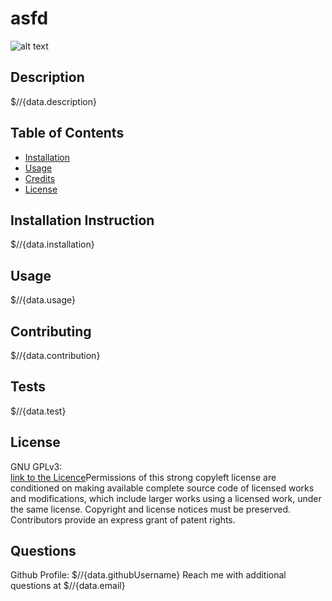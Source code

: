 # asfd

  ![alt text](https://img.shields.io/static/v1?label=licence&message=GNU%20GPLv3&color=GREEN)

  ## Description
  $//{data.description}


  ## Table of Contents
  * [Installation](#installation)
  * [Usage](#usage)
  * [Credits](#credits)
  * [License](#license)


  ## Installation Instruction
  $//{data.installation}


  ## Usage
  $//{data.usage}

  
  ## Contributing
  $//{data.contribution}


  ## Tests
  $//{data.test}


  ## License
  GNU GPLv3: <br />[link to the Licence](../src/GNU%20GPLv3)Permissions of this strong copyleft license are conditioned on making available complete source code of licensed works and modifications, which include larger works using a licensed work, under the same license. Copyright and license notices must be preserved. Contributors provide an express grant of patent rights. 
<br />


  ## Questions
  Github Profile: $//{data.githubUsername}
  Reach me with additional questions at $//{data.email}
